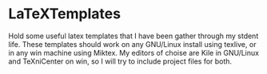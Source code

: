 # LaTeXTemplates
Hold some useful latex templates that I have been gather
through my stdent life.
These templates should work on any GNU/Linux install using
texlive, or in any win machine using Miktex.
My editors of choise are Kile in GNU/Linux and TeXniCenter
on win, so I will try to include project files for both.
